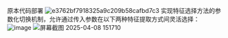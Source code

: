 原本代码部署
![e3762bf7918325a9c209b58cafbd7c3](https://github.com/user-attachments/assets/af8e8bb4-bbd7-48a3-bdfe-76657f63873e)
实现特征选择方法的参数化切换机制，允许通过传入参数在以下两种特征提取方式间灵活选择：
![image](https://github.com/user-attachments/assets/f3249459-763e-48ad-9013-69a0617f0011)
![屏幕截图 2025-04-08 151710](https://github.com/user-attachments/assets/e1812f81-7b3d-4abe-97fd-157c4773ce8b)
